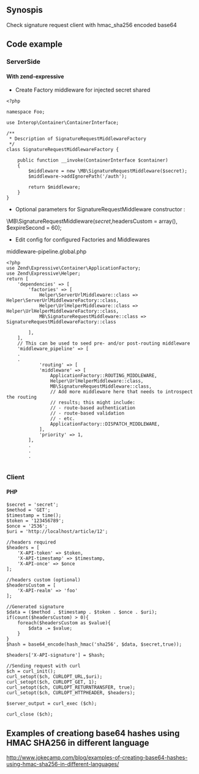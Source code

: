 ## Synospis
Check signature request client with hmac_sha256 encoded base64

## Code example

### ServerSide

#### With zend-expressive

- Create Factory middleware for injected secret shared

```
<?php

namespace Foo;

use Interop\Container\ContainerInterface;

/**
 * Description of SignatureRequestMiddlewareFactory
 */
class SignatureRequestMiddlewareFactory {
    
    public function __invoke(ContainerInterface $container)
    {
        $middleware = new \MB\SignatureRequestMiddleware($secret);
        $middleware->addIgnorePath('/auth');
        
        return $middleware;
    }
}
```
 - Optional parameters for SignatureRequestMiddleware constructor :
 
\MB\SignatureRequestMiddleware($secret,$headersCustom = array(), $expireSecond = 60);

- Edit config for configured Factories and Middlewares

middleware-pipeline.global.php
```
<?php
use Zend\Expressive\Container\ApplicationFactory;
use Zend\Expressive\Helper;
return [
    'dependencies' => [
        'factories' => [
            Helper\ServerUrlMiddleware::class => Helper\ServerUrlMiddlewareFactory::class,
            Helper\UrlHelperMiddleware::class => Helper\UrlHelperMiddlewareFactory::class,
            MB\SignatureRequestMiddleware::class => SignatureRequestMiddlewareFactory::class
           
        ],
    ],
    // This can be used to seed pre- and/or post-routing middleware
    'middleware_pipeline' => [
    .
    .
            'routing' => [
            'middleware' => [
                ApplicationFactory::ROUTING_MIDDLEWARE,
                Helper\UrlHelperMiddleware::class,
                MB\SignatureRequestMiddleware::class,
                // Add more middleware here that needs to introspect the routing
                // results; this might include:
                // - route-based authentication
                // - route-based validation
                // - etc.
                ApplicationFactory::DISPATCH_MIDDLEWARE,
            ],
            'priority' => 1,
        ],
        .
        .
        .
    
```

### Client

#### PHP
```
$secret = 'secret';
$method = 'GET';
$timestamp = time();
$token = '123456789';
$once = '2536';
$uri = 'http://localhost/article/12';

//headers required
$headers = [
    'X-API-token' => $token,
    'X-API-timestamp' => $timestamp,
    'X-API-once' => $once
];

//headers custom (optional)
$headersCustom = [
    'X-API-realm' => 'foo'
];

//Generated signature
$data = ($method . $timestamp . $token . $once . $uri);
if(count($headersCustom) > 0){
    foreach($headersCustom as $value){
        $data .= $value;
    }
}
$hash = base64_encode(hash_hmac('sha256', $data, $secret,true));

$headers['X-API-signature'] = $hash;

//Sending request with curl
$ch = curl_init();
curl_setopt($ch, CURLOPT_URL,$uri);
curl_setopt($ch, CURLOPT_GET, 1);
curl_setopt($ch, CURLOPT_RETURNTRANSFER, true);
curl_setopt($ch, CURLOPT_HTTPHEADER, $headers);

$server_output = curl_exec ($ch);

curl_close ($ch);

```

## Examples of creationg base64 hashes using HMAC SHA256 in different language
http://www.jokecamp.com/blog/examples-of-creating-base64-hashes-using-hmac-sha256-in-different-languages/
